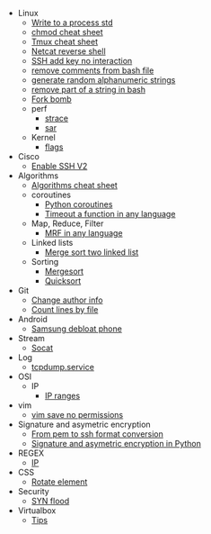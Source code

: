 - Linux
  - [Write to a process std](write_process_std.md)
  - [chmod cheat sheet](chmod_cheat_sheet.md)
  - [Tmux cheat sheet](tmux_cheat_sheet.md)
  - [Netcat reverse shell](nc_reverse_shell.md)
  - [SSH add key no interaction](ssh_add_key_no_interaction.md)
  - [remove comments from bash file](remove_comments_bash_file.md)
  - [generate random alphanumeric strings](generate_random_alphanumeric_strings.md)
  - [remove part of a string in bash](bash_string_remove_part.md)
  - [Fork bomb](fork_bomb.md)
  - perf
    - [strace](strace.md)
    - [sar](sar.md)
  - Kernel
    - [flags](kernel_flags.md)
- Cisco
  - [Enable SSH V2](cisco_enable_ssh_2.md)
- Algorithms
  - [Algorithms cheat sheet](algorithms_cheat_sheet.md)
  - coroutines
    - [Python coroutines](python_coroutines.md)
    - [Timeout a function in any language](timeout_function_in_any_language.md)
  - Map, Reduce, Filter
    - [MRF in any language](mrf_in_any_language.md)
  - Linked lists
    - [Merge sort two linked list](merge_sort_linked_list.md)
  - Sorting
    - [Mergesort](mergesort.md)
    - [Quicksort](quicksort.md)
- Git
  - [Change author info](git_change_author_info.md)
  - [Count lines by file](git_count_lines_by_file.md)
- Android
  - [Samsung debloat phone](samsung_debloat.md)
- Stream
  - [Socat](socat.md)
- Log
  - [tcpdump.service](log_tcpdump_service.md)
- OSI
  - IP
    - [IP ranges](ip_ranges.md)
- vim
  - [vim save no permissions](vim_save_no_permissions.md)
- Signature and asymetric encryption
  - [From pem to ssh format conversion](pub_key_pem_to_ssh_format.md)
  - [Signature and asymetric encryption in Python](signature_encryption_python.md)
- REGEX
  - [IP](ip_regex.md)
- CSS
  - [Rotate element](css_rotate.md)
- Security
  - [SYN flood](syn_flood.md)
- Virtualbox
  - [Tips](virtualbox_tips.md)
